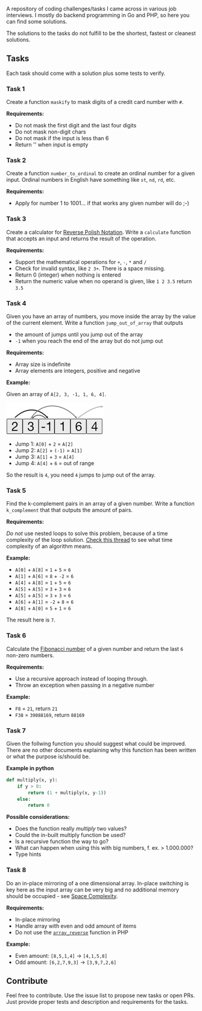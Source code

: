 A repository of coding challenges/tasks I came across in various job interviews.
I mostly do backend programming in Go and PHP, so here you can find some solutions.

The solutions to the tasks do not fulfill to be the shortest, fastest or cleanest solutions.

## Tasks

Each task should come with a solution plus some tests to verify.

### Task 1

Create a function `maskify` to mask digits of a credit card number with `#`.

**Requirements:**

- Do not mask the first digit and the last four digits
- Do not mask non-digit chars
- Do not mask if the input is less than 6
- Return '' when input is empty

### Task 2

Create a function `number_to_ordinal` to create an ordinal number for a given input.
Ordinal numbers in English have something like `st`, `nd`, `rd`, etc.

**Requirements:**

- Apply for number 1 to 1001... if that works any given number will do ;-)

### Task 3

Create a calculator for [Reverse Polish Notation](https://en.wikipedia.org/wiki/Reverse_Polish_notation).
Write a `calculate` function that accepts an input and returns the result of the operation.

**Requirements:**

- Support the mathematical operations for `+`, `-`, `*` and `/`
- Check for invalid syntax, like `2 3+`. There is a space missing.
- Return 0 (integer) when nothing is entered
- Return the numeric value when no operand is given, like `1 2 3.5` return `3.5`

### Task 4

Given you have an array of numbers, you move inside the array by the value of the current element.
Write a function `jump_out_of_array` that outputs

- the amount of jumps until you jump out of the array
- `-1` when you reach the end of the array but do not jump out

**Requirements:**

- Array size is indefinite
- Array elements are integers, positive and negative

**Example:**

Given an array of `A[2, 3, -1, 1, 6, 4]`.

![](./docs/t4/task4.png)

- Jump 1: `A[0]` + `2` = `A[2]`
- Jump 2: `A[2]` + `(-1)` = `A[1]`
- Jump 3: `A[1]` + `3` = `A[4]`
- Jump 4: `A[4]` + `6` = out of range

So the result is `4`, you need `4` jumps to jump out of the array.

### Task 5

Find the k-complement pairs in an array of a given number. Write a function `k_complement` that that outputs the amount
of pairs.

**Requirements:**

_Do not_ use nested loops to solve this problem, because of a time complexity of the loop solution.
[Check this thread](https://stackoverflow.com/questions/11032015/how-to-find-time-complexity-of-an-algorithm) to see what time complexity of an algorithm means.

**Example:**

- `A[0]` + `A[8]` = `1` + `5` = `6`
- `A[1]` + `A[6]` = `8` + `-2` = `6`
- `A[4]` + `A[8]` = `1` + `5` = `6`
- `A[5]` + `A[5]` = `3` + `3` = `6`
- `A[5]` + `A[5]` = `3` + `3` = `6`
- `A[6]` + `A[1]` = `-2` + `8` = `6`
- `A[8]` + `A[0]` = `5` + `1` = `6`

The result here is `7`.

### Task 6

Calculate the [Fibonacci number](https://en.wikipedia.org/wiki/Fibonacci_number) of a given number
and return the last `6` non-zero numbers.

**Requirements:**

- Use a recursive approach instead of looping through.
- Throw an exception when passing in a negative number

**Example:**

- `F8` = `21`, return `21`
- `F38` = `39088169`, return `88169`

### Task 7

Given the follwing function you should suggest what could be improved. There are no other documents explaining why this function has been written or what the purpose is/should be.

**Example in python**
```python
def multiply(x, y):
    if y > 0:
        return (1 + multiply(x, y-1))
    else:
        return 0
```

**Possible considerations:**

- Does the function really _multiply_ two values?
- Could the in-built multiply function be used?
- Is a recursive function the way to go?
- What can happen when using this with big numbers, f. ex. > 1.000.000?
- Type hints

### Task 8

Do an in-place mirroring of a one dimensional array. In-place switching is key here as the input array can be very big
and no additional memory should be occupied - see [Space Complexity](https://www.geeksforgeeks.org/g-fact-86/).

**Requirements:**

- In-place mirroring
- Handle array with even and odd amount of items
- Do not use the [`array_reverse`](https://www.php.net/manual/de/function.array-reverse.php) function in PHP

**Example:**

- Even amount: `[8,5,1,4]` -> `[4,1,5,8]`
- Odd amount: `[6,2,7,9,3]` -> `[3,9,7,2,6]`

## Contribute

Feel free to contribute. Use the issue list to propose new tasks or open PRs. Just provide proper tests
and description and requirements for the tasks.
